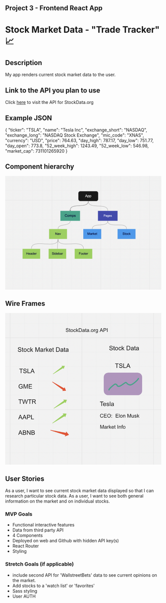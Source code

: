 ## Project 3 - Frontend React App
# Stock Market Data - "Trade Tracker" 📈

## Description 
My app renders current stock market data to the user.

## Link to the API you plan to use
Click [here](https://www.stockdata.org/) to visit the API for StockData.org

## Example JSON
{
            "ticker": "TSLA",
            "name": "Tesla Inc",
            "exchange_short": "NASDAQ",
            "exchange_long": "NASDAQ Stock Exchange",
            "mic_code": "XNAS",
            "currency": "USD",
            "price": 764.63,
            "day_high": 787.17,
            "day_low": 751.77,
            "day_open": 773.8,
            "52_week_high": 1243.49,
            "52_week_low": 546.98,
            "market_cap": 731101265920
}

## Component hierarchy
![comp hierarchy](https://github.com/JCollinJones25/Project-3/blob/main/Screen%20Shot%202022-05-13%20at%204.09.07%20PM.png?raw=true)

## Wire Frames
![wireframe](https://github.com/JCollinJones25/Project-3/blob/main/Screen%20Shot%202022-05-13%20at%204.14.19%20PM.png?raw=true)

## User Stories
As a user, I want to see current stock market data displayed so that I can research particular stock data.
As a user, I want to see both general information on the market and on individual stocks. 


### MVP Goals
- Functional interactive features
- Data from third party API
- 4 Components
- Deployed on web and Github with hidden API key(s)
- React Router
- Styling

### Stretch Goals (if applicable)
- include second API for 'WallstreetBets' data to see current opinions on the market.
- Add stocks to a 'watch list' or 'favorites'
- Sass styling
- User AUTH
